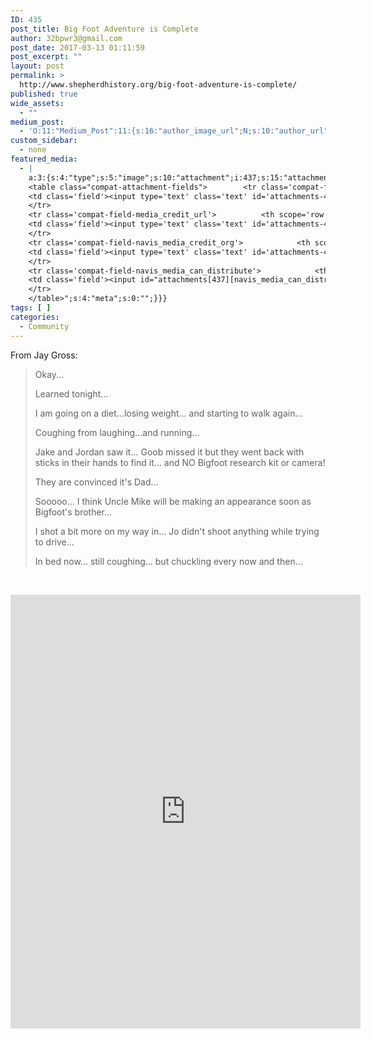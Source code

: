 ```yaml
---
ID: 435
post_title: Big Foot Adventure is Complete
author: 32bpwr3@gmail.com
post_date: 2017-03-13 01:11:59
post_excerpt: ""
layout: post
permalink: >
  http://www.shepherdhistory.org/big-foot-adventure-is-complete/
published: true
wide_assets:
  - ""
medium_post:
  - 'O:11:"Medium_Post":11:{s:16:"author_image_url";N;s:10:"author_url";N;s:11:"byline_name";N;s:12:"byline_email";N;s:10:"cross_link";s:2:"no";s:2:"id";N;s:21:"follower_notification";s:3:"yes";s:7:"license";s:19:"all-rights-reserved";s:14:"publication_id";s:12:"881fb60cdbf3";s:6:"status";s:4:"none";s:3:"url";N;}'
custom_sidebar:
  - none
featured_media:
  - |
    a:3:{s:4:"type";s:5:"image";s:10:"attachment";i:437;s:15:"attachment_data";a:33:{s:2:"id";i:437;s:5:"title";s:11:"bigfoot_002";s:8:"filename";s:15:"bigfoot_002.jpg";s:3:"url";s:73:"http://www.shepherdhistory.org/wp-content/uploads/2017/03/bigfoot_002.jpg";s:4:"link";s:49:"http://www.shepherdhistory.org/?attachment_id=437";s:3:"alt";s:0:"";s:6:"author";s:1:"1";s:11:"description";s:0:"";s:7:"caption";s:0:"";s:4:"name";s:11:"bigfoot_002";s:6:"status";s:7:"inherit";s:10:"uploadedTo";i:435;s:4:"date";i:1489367471000;s:8:"modified";i:1489367471000;s:9:"menuOrder";i:0;s:4:"mime";s:10:"image/jpeg";s:4:"type";s:5:"image";s:7:"subtype";s:4:"jpeg";s:4:"icon";s:67:"http://www.shepherdhistory.org/wp-includes/images/media/default.png";s:13:"dateFormatted";s:14:"March 13, 2017";s:6:"nonces";a:3:{s:6:"update";s:10:"a1ce6ff4b4";s:6:"delete";s:10:"6323d43735";s:4:"edit";s:10:"7b2ed809ec";}s:8:"editLink";s:69:"http://www.shepherdhistory.org/wp-admin/post.php?post=437&action=edit";s:4:"meta";b:0;s:10:"authorName";s:17:"32bpwr3@gmail.com";s:14:"uploadedToLink";s:69:"http://www.shepherdhistory.org/wp-admin/post.php?post=435&action=edit";s:15:"uploadedToTitle";s:30:"Big Foot Adventure is Complete";s:15:"filesizeInBytes";i:118137;s:21:"filesizeHumanReadable";s:6:"115 KB";s:6:"height";i:720;s:5:"width";i:960;s:11:"orientation";s:9:"landscape";s:5:"sizes";a:4:{s:9:"thumbnail";a:4:{s:6:"height";i:140;s:5:"width";i:140;s:3:"url";s:81:"http://www.shepherdhistory.org/wp-content/uploads/2017/03/bigfoot_002-140x140.jpg";s:11:"orientation";s:9:"landscape";}s:6:"medium";a:4:{s:6:"height";i:252;s:5:"width";i:336;s:3:"url";s:81:"http://www.shepherdhistory.org/wp-content/uploads/2017/03/bigfoot_002-336x252.jpg";s:11:"orientation";s:9:"landscape";}s:5:"large";a:4:{s:6:"height";i:578;s:5:"width";i:771;s:3:"url";s:81:"http://www.shepherdhistory.org/wp-content/uploads/2017/03/bigfoot_002-771x578.jpg";s:11:"orientation";s:9:"landscape";}s:4:"full";a:4:{s:3:"url";s:73:"http://www.shepherdhistory.org/wp-content/uploads/2017/03/bigfoot_002.jpg";s:6:"height";i:720;s:5:"width";i:960;s:11:"orientation";s:9:"landscape";}}s:6:"compat";a:2:{s:4:"item";s:1710:"<input type="hidden" name="attachments[437][menu_order]" value="0" /><p class="media-types media-types-required-info">Required fields are marked <span class="required">*</span></p>
    <table class="compat-attachment-fields">		<tr class='compat-field-media_credit'>			<th scope='row' class='label'><label for='attachments-437-media_credit'><span class='alignleft'>Credit</span><br class='clear' /></label></th>
    <td class='field'><input type='text' class='text' id='attachments-437-media_credit' name='attachments[437][media_credit]' value=''  /></td>
    </tr>
    <tr class='compat-field-media_credit_url'>			<th scope='row' class='label'><label for='attachments-437-media_credit_url'><span class='alignleft'>Credit URL</span><br class='clear' /></label></th>
    <td class='field'><input type='text' class='text' id='attachments-437-media_credit_url' name='attachments[437][media_credit_url]' value=''  /></td>
    </tr>
    <tr class='compat-field-navis_media_credit_org'>			<th scope='row' class='label'><label for='attachments-437-navis_media_credit_org'><span class='alignleft'>Organization</span><br class='clear' /></label></th>
    <td class='field'><input type='text' class='text' id='attachments-437-navis_media_credit_org' name='attachments[437][navis_media_credit_org]' value=''  /></td>
    </tr>
    <tr class='compat-field-navis_media_can_distribute'>			<th scope='row' class='label'><label for='attachments-437-navis_media_can_distribute'><span class='alignleft'>Can<br />distribute?</span><br class='clear' /></label></th>
    <td class='field'><input id="attachments[437][navis_media_can_distribute]" name="attachments[437][navis_media_can_distribute]" type="checkbox" value="1"  /></td>
    </tr>
    </table>";s:4:"meta";s:0:"";}}}
tags: [ ]
categories:
  - Community
---
```

From Jay Gross:
<blockquote>Okay...

Learned tonight...

I am going on a diet...losing weight... and starting to walk again...

Coughing from laughing...and running...

Jake and Jordan saw it... Goob missed it but they went back with sticks in their hands to find it... and NO Bigfoot research kit or camera!

They are convinced it's Dad...

Sooooo... I think Uncle Mike will be making an appearance soon as Bigfoot's brother...

I shot a bit more on my way in... Jo didn't shoot anything while trying to drive...

In bed now... still coughing... but chuckling every now and then...</blockquote>
&nbsp;

<iframe style="border: none; overflow: hidden;" src="https://www.facebook.com/plugins/video.php?href=https%3A%2F%2Fwww.facebook.com%2Fjgross811%2Fvideos%2F10154722128453445%2F&amp;show_text=1&amp;width=560" width="560" height="694" frameborder="0" scrolling="no"></iframe>